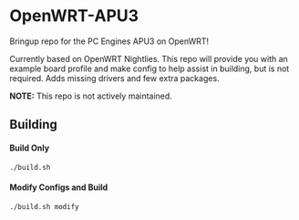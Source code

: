 # OpenWRT-APU3

Bringup repo for the PC Engines APU3 on OpenWRT!

Currently based on OpenWRT Nightlies. This repo will provide you with an example board profile and make config to help assist in building, but is not required.
Adds missing drivers and few extra packages.

**NOTE:** This repo is not actively maintained.

Building
-----
#### Build Only
`./build.sh`

#### Modify Configs and Build
`./build.sh modify`
